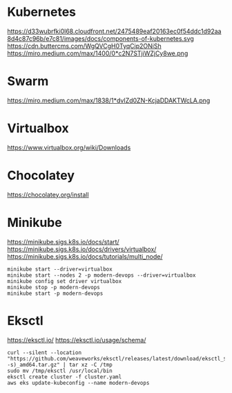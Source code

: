 # Kubernetes

https://d33wubrfki0l68.cloudfront.net/2475489eaf20163ec0f54ddc1d92aa8d4c87c96b/e7c81/images/docs/components-of-kubernetes.svg
https://cdn.buttercms.com/WgQVCgH0TyqCip2ONiSh
https://miro.medium.com/max/1400/0*c2N7STjiWZjCy8we.png

# Swarm

https://miro.medium.com/max/1838/1*dvIZd0ZN-KcjaDDAKTWcLA.png

# Virtualbox

https://www.virtualbox.org/wiki/Downloads

# Chocolatey

https://chocolatey.org/install

# Minikube

https://minikube.sigs.k8s.io/docs/start/
https://minikube.sigs.k8s.io/docs/drivers/virtualbox/
https://minikube.sigs.k8s.io/docs/tutorials/multi_node/

```console
minikube start --driver=virtualbox
minikube start --nodes 2 -p modern-devops --driver=virtualbox
minikube config set driver virtualbox
minikube stop -p modern-devops
minikube start -p modern-devops
```

# Eksctl

https://eksctl.io/
https://eksctl.io/usage/schema/

```console
curl --silent --location "https://github.com/weaveworks/eksctl/releases/latest/download/eksctl_$(uname -s)_amd64.tar.gz" | tar xz -C /tmp
sudo mv /tmp/eksctl /usr/local/bin
eksctl create cluster -f cluster.yaml
aws eks update-kubeconfig --name modern-devops
```
